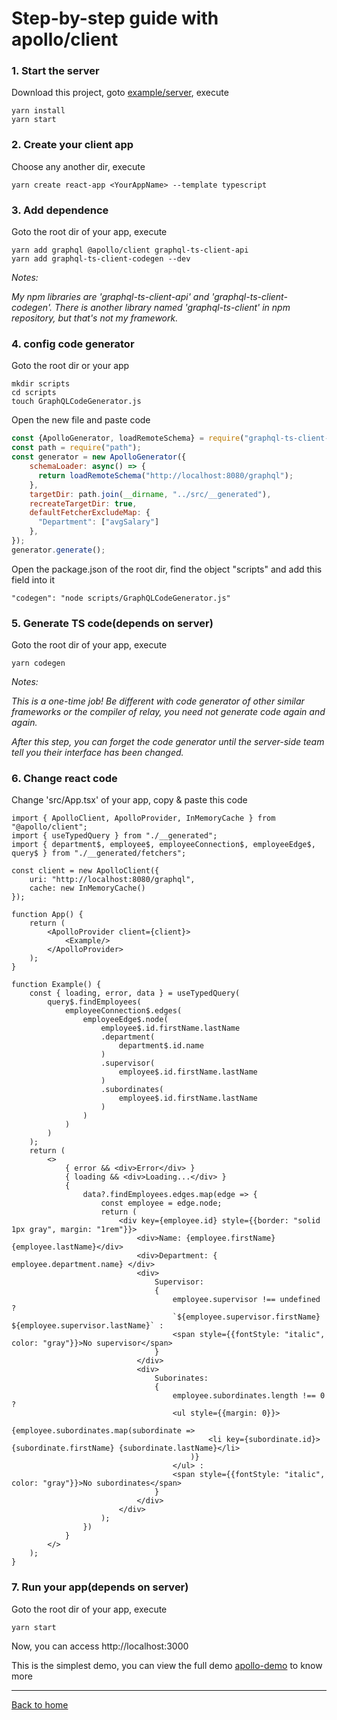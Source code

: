 # Step-by-step guide with apollo/client


### 1. Start the server

Download this project, goto [example/server](example/server), execute
```
yarn install
yarn start
```

### 2. Create your client app

Choose any another dir, execute
```
yarn create react-app <YourAppName> --template typescript
```

### 3. Add dependence

Goto the root dir of your app, execute
```
yarn add graphql @apollo/client graphql-ts-client-api
yarn add graphql-ts-client-codegen --dev
``` 
*Notes:*

*My npm libraries are 'graphql-ts-client-api' and 'graphql-ts-client-codegen'. There is another library named 'graphql-ts-client' in npm repository, but that's not my framework.*

### 4. config code generator

Goto the root dir or your app
```
mkdir scripts
cd scripts
touch GraphQLCodeGenerator.js
``` 
Open the new file and paste code
```js
const {ApolloGenerator, loadRemoteSchema} = require("graphql-ts-client-codegen");
const path = require("path");
const generator = new ApolloGenerator({
    schemaLoader: async() => {
      return loadRemoteSchema("http://localhost:8080/graphql");
    },
    targetDir: path.join(__dirname, "../src/__generated"),
    recreateTargetDir: true,
    defaultFetcherExcludeMap: {
      "Department": ["avgSalary"]
    },
});
generator.generate();
```
Open the package.json of the root dir, find the object "scripts" and add this field into it
```
"codegen": "node scripts/GraphQLCodeGenerator.js"
```

### 5. Generate TS code(depends on server)

Goto the root dir of your app, execute

```
yarn codegen
``` 
*Notes:*

*This is a one-time job! Be different with code generator of other similar frameworks or the compiler of relay, you need not generate code again and again.*

*After this step, you can forget the code generator until the server-side team tell you their interface has been changed.*

### 6. Change react code
Change 'src/App.tsx' of your app, copy & paste this code
```tsx
import { ApolloClient, ApolloProvider, InMemoryCache } from "@apollo/client";
import { useTypedQuery } from "./__generated";
import { department$, employee$, employeeConnection$, employeeEdge$, query$ } from "./__generated/fetchers";

const client = new ApolloClient({
    uri: "http://localhost:8080/graphql",
    cache: new InMemoryCache()
});

function App() {
    return (
        <ApolloProvider client={client}>
            <Example/>
        </ApolloProvider>
    );
}

function Example() {
    const { loading, error, data } = useTypedQuery(
        query$.findEmployees( 
            employeeConnection$.edges(
                employeeEdge$.node(
                    employee$.id.firstName.lastName
                    .department(
                        department$.id.name
                    )
                    .supervisor(
                        employee$.id.firstName.lastName
                    )
                    .subordinates(
                        employee$.id.firstName.lastName
                    )
                )
            )
        )
    );
    return (
        <>
            { error && <div>Error</div> }
            { loading && <div>Loading...</div> }
            {
                data?.findEmployees.edges.map(edge => { 
                    const employee = edge.node;
                    return (
                        <div key={employee.id} style={{border: "solid 1px gray", margin: "1rem"}}>
                            <div>Name: {employee.firstName} {employee.lastName}</div>
                            <div>Department: { employee.department.name} </div>
                            <div>
                                Supervisor: 
                                { 
                                    employee.supervisor !== undefined ? 
                                    `${employee.supervisor.firstName} ${employee.supervisor.lastName}` : 
                                    <span style={{fontStyle: "italic", color: "gray"}}>No supervisor</span>
                                }
                            </div>
                            <div>
                                Suborinates: 
                                {
                                    employee.subordinates.length !== 0 ?
                                    <ul style={{margin: 0}}>
                                        {employee.subordinates.map(subordinate => 
                                            <li key={subordinate.id}>{subordinate.firstName} {subordinate.lastName}</li>
                                        )}
                                    </ul> :
                                    <span style={{fontStyle: "italic", color: "gray"}}>No subordinates</span>
                                }
                            </div>
                        </div>
                    );
                })
            }
        </>
    );
}
```

### 7. Run your app(depends on server)

Goto the root dir of your app, execute 
```
yarn start
```
Now, you can access http://localhost:3000

This is the simplest demo, you can view the full demo [apollo-demo](example/client/apollo-demo) to know more

____________________

[Back to home](https://github.com/babyfish-ct/graphql-ts-client)

